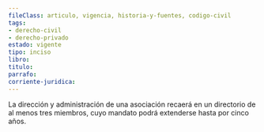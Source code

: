 ```yaml
---
fileClass: articulo, vigencia, historia-y-fuentes, codigo-civil
tags:
- derecho-civil
- derecho-privado
estado: vigente
tipo: inciso
libro:
titulo:
parrafo:
corriente-juridica:
---
```

La dirección y administración de una asociación recaerá en un directorio de al menos tres miembros, cuyo mandato podrá extenderse hasta por cinco años.